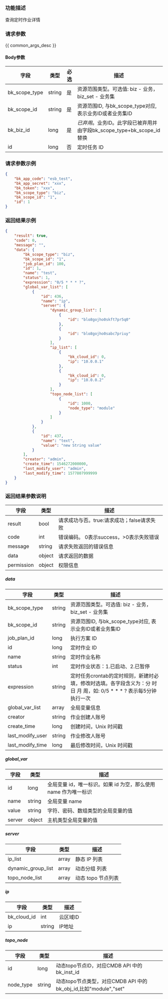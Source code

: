 ### 功能描述

查询定时作业详情

### 请求参数

{{ common_args_desc }}

#### Body参数

| 字段                   |  类型       | 必选   |  描述       |
|------------------------|------------|--------|------------|
| bk_scope_type | string | 是     | 资源范围类型。可选值: biz - 业务，biz_set - 业务集 |
| bk_scope_id | string | 是 | 资源范围ID, 与bk_scope_type对应, 表示业务ID或者业务集ID |
| bk_biz_id        |  long       | 是     | *已弃用*。业务ID。此字段已被弃用并由字段bk_scope_type+bk_scope_id替换 |
| id                     |  long      | 否     | 定时任务 ID |

### 请求参数示例

```json
{
    "bk_app_code": "esb_test",
    "bk_app_secret": "xxx",
    "bk_token": "xxx",
    "bk_scope_type": "biz",
    "bk_scope_id": "1",
    "id": 1
}
```

### 返回结果示例

```json
{
    "result": true,
    "code": 0,
    "message": "",
    "data": {
        "bk_scope_type": "biz",
        "bk_scope_id": "1",
        "job_plan_id": 100,
        "id": 1,
        "name": "test",
        "status": 1,
        "expression": "0/5 * * * ?",
        "global_var_list": [
            {
                "id": 436,
                "name": "ip",
                "server": {
                    "dynamic_group_list": [
                        {
                            "id": "blo8gojho0skft7pr5q0"
                        },
                        {
                            "id": "blo8gojho0sabc7priuy"
                        }
                    ],
                    "ip_list": [
                        {
                            "bk_cloud_id": 0,
                            "ip": "10.0.0.1"
                        },
                        {
                            "bk_cloud_id": 0,
                            "ip": "10.0.0.2"
                        }
                    ],
                    "topo_node_list": [
                        {
                            "id": 1000,
                            "node_type": "module"
                        }
                    ]
                }
            },
            {
                "id": 437,
                "name": "text",
                "value": "new String value"
            }
        ],
        "creator": "admin",
        "create_time": 1546272000000,
        "last_modify_user": "admin",
        "last_modify_time": 1577807999999
    }
}
```

### 返回结果参数说明

| 字段      | 类型      | 描述      |
|-----------|-----------|-----------|
| result       | bool   | 请求成功与否。true:请求成功；false请求失败 |
| code         | int    | 错误编码。 0表示success，>0表示失败错误 |
| message      | string | 请求失败返回的错误信息|
| data         | object | 请求返回的数据|
| permission   | object | 权限信息|

##### data
| 字段             | 类型      | 描述      |
|------------------|-----------|-----------|
| bk_scope_type | string |资源范围类型。可选值: biz - 业务，biz_set - 业务集 |
| bk_scope_id   | string | 资源范围ID, 与bk_scope_type对应, 表示业务ID或者业务集ID |
| job_plan_id      | long      | 执行方案 ID |
| id               | long      | 定时作业 ID |
| name             | string    | 定时作业名称 |
| status           | int       | 定时作业状态：1.已启动、2.已暂停 |
| expression       | string    | 定时任务crontab的定时规则，新建时必填，修改时选填。各字段含义为：分 时 日 月 周，如: 0/5 * * * ? 表示每5分钟执行一次 |
| global_var_list |  array     | 全局变量信息 |
| creator          | string    | 作业创建人账号 |
| create_time      | long      | 创建时间，Unix 时间戳 |
| last_modify_user | string    | 作业修改人账号 |
| last_modify_time | long      | 最后修改时间，Unix 时间戳 |

##### global_var

| 字段       |  类型     |  描述      |
|-----------|-----------|------------|
| id        |  long     | 全局变量 id，唯一标识。如果 id 为空，那么使用 name 作为唯一标识 |
| name      |  string   | 全局变量 name |
| value     |  string   | 字符、密码、数组类型的全局变量的值 |
| server    |  object   | 主机类型全局变量的值 |

##### server
| 字段                   |  类型 |  描述      |
|-----------------------|-------|------------|
| ip_list               | array | 静态 IP 列表 |
| dynamic_group_list | array | 动态分组 列表 |
| topo_node_list        | array | 动态 topo 节点列表 |

##### ip

| 字段         |  类型   |  描述   |
|-------------|---------|---------|
| bk_cloud_id |  int    | 云区域ID |
| ip          |  string | IP地址 |

##### topo_node
| 字段              |  类型  |  描述      |
|------------------|--------|------------|
| id               | long   | 动态topo节点ID，对应CMDB API 中的 bk_inst_id |
| node_type        | string | 动态topo节点类型，对应CMDB API 中的 bk_obj_id,比如"module","set"|
